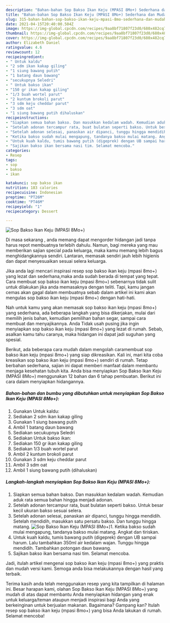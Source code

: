 ```yaml
---
description: "Bahan-bahan Sop Bakso Ikan Keju (MPASI 8Mo+) Sederhana dan Mudah Dibuat"
title: "Bahan-bahan Sop Bakso Ikan Keju (MPASI 8Mo+) Sederhana dan Mudah Dibuat"
slug: 315-bahan-bahan-sop-bakso-ikan-keju-mpasi-8mo-sederhana-dan-mudah-dibuat
date: 2021-04-15T20:40:00.504Z
image: https://img-global.cpcdn.com/recipes/9aa8bf71807f23d0/680x482cq70/sop-bakso-ikan-keju-mpasi-8mo-foto-resep-utama.jpg
thumbnail: https://img-global.cpcdn.com/recipes/9aa8bf71807f23d0/680x482cq70/sop-bakso-ikan-keju-mpasi-8mo-foto-resep-utama.jpg
cover: https://img-global.cpcdn.com/recipes/9aa8bf71807f23d0/680x482cq70/sop-bakso-ikan-keju-mpasi-8mo-foto-resep-utama.jpg
author: Elizabeth Daniel
ratingvalue: 4.6
reviewcount: 12
recipeingredient:
- " Untuk kaldu"
- "2 sdm ikan kakap giling"
- "1 siung bawang putih"
- "1 batang daun bawang"
- "secukupnya Seledri"
- " Untuk bakso ikan"
- "150 gr ikan kakap giling"
- "1/3 buah wortel parut"
- "2 kuntum brokoli parut"
- "3 sdm keju cheddar parut"
- "3 sdm oat"
- "1 siung bawang putih dihaluskan"
recipeinstructions:
- "Siapkan semua bahan bakso. Dan masukkan kedalam wadah. Kemudian aduk rata semua bahan hingga menjadi adonan."
- "Setelah adonan tercampur rata, buat bulatan seperti bakso. Untuk besar kecil ukuran bakso sesuai selera."
- "Setelah adonan selesai, panaskan air dipanci, tunggu hingga mendidih. Setelah mendidih, masukkan satu persatu bakso. Dan tunggu hingga matang."
- "Ketika bakso sudah mulai mengapung, tandanya bakso mulai matang. Angkat dan tiriskan."
- "Untuk kuah kaldu, tumis bawang putih (digeprek) dengan UB sampai harum. Lalu tambahkan 350ml air kedalam wajan. Tunggu hingga mendidih. Tambahkan potongan daun bawang."
- "Sajikan bakso ikan bersama nasi tim. Selamat mencoba."
categories:
- Resep
tags:
- sop
- bakso
- ikan

katakunci: sop bakso ikan 
nutrition: 183 calories
recipecuisine: Indonesian
preptime: "PT26M"
cooktime: "PT46M"
recipeyield: "1"
recipecategory: Dessert

---
```



![Sop Bakso Ikan Keju (MPASI 8Mo+)](https://img-global.cpcdn.com/recipes/9aa8bf71807f23d0/680x482cq70/sop-bakso-ikan-keju-mpasi-8mo-foto-resep-utama.jpg)

Di masa  sekarang , anda memang dapat mengorder hidangan jadi tanpa harus repot membuatnya terlebih dahulu. Namun, bagi mereka yang mau memberikan sajian special pada keluarga, maka kamu memang lebih bagus menghidangkannya sendiri. Lantaran, memasak sendiri jauh lebih higienis dan dapat menyesuaikan sesuai selera keluarga.

Jika anda lagi mencari inspirasi resep sop bakso ikan keju (mpasi 8mo+) yang lezat dan sederhana,maka anda sudah berada di tempat yang tepat. Cara membuat sop bakso ikan keju (mpasi 8mo+)  sebenarnya tidak sulit untuk dilakukan jika anda memasaknya dengan teliti. Tapi, kamu jangan cemas akan gagal dalam membuatnya 
sebab dalam artikel ini kami akan mengulas sop bakso ikan keju (mpasi 8mo+) dengan hati-hati.  



Nah untuk kamu yang akan memasak sop bakso ikan keju (mpasi 8mo+) yang sederhana, ada beberapa langkah yang bisa dikerjakan, mulai dari memilih jenis bahan, kemudian pemilihan bahan segar, sampai cara membuat dan menyajikannya. Anda Tidak usah pusing jika ingin menyiapkan sop bakso ikan keju (mpasi 8mo+) yang lezat di rumah. Sebab, asalkan kamu  tahu caranya, maka hidangan ini dapat jadi suguhan yang spesial.

Berikut, ada beberapa cara mudah dalam mengolah caramembuat sop bakso ikan keju (mpasi 8mo+) yang siap dikreasikan. Kali ini, mari kita coba kreasikan sop bakso ikan keju (mpasi 8mo+) sendiri di rumah. Tetap berbahan sederhana, sajian ini dapat memberi manfaat dalam membantu menjaga kesehatan tubuh kita. Anda bisa menyiapkan Sop Bakso Ikan Keju (MPASI 8Mo+) menggunakan 12 bahan dan 6 tahap pembuatan. Berikut ini cara dalam menyiapkan hidangannya.

<!--inarticleads1-->

##### Bahan-bahan dan bumbu yang dibutuhkan untuk menyiapkan Sop Bakso Ikan Keju (MPASI 8Mo+):

1. Gunakan  Untuk kaldu:
1. Sediakan 2 sdm ikan kakap giling
1. Gunakan 1 siung bawang putih
1. Ambil 1 batang daun bawang
1. Sediakan secukupnya Seledri
1. Sediakan  Untuk bakso ikan:
1. Sediakan 150 gr ikan kakap giling
1. Sediakan 1/3 buah wortel parut
1. Ambil 2 kuntum brokoli parut
1. Gunakan 3 sdm keju cheddar parut
1. Ambil 3 sdm oat
1. Ambil 1 siung bawang putih (dihaluskan)




<!--inarticleads2-->

##### Langkah-langkah menyiapkan Sop Bakso Ikan Keju (MPASI 8Mo+):

1. Siapkan semua bahan bakso. Dan masukkan kedalam wadah. Kemudian aduk rata semua bahan hingga menjadi adonan.
1. Setelah adonan tercampur rata, buat bulatan seperti bakso. Untuk besar kecil ukuran bakso sesuai selera.
1. Setelah adonan selesai, panaskan air dipanci, tunggu hingga mendidih. Setelah mendidih, masukkan satu persatu bakso. Dan tunggu hingga matang.
<img src="//assets-global.cpcdn.com/assets/icons/button_play-2c75c40dde080a61004c1f40b05d8f140eaff45d7e9e6481dc71c63d2e7c4909.png" alt="Sop Bakso Ikan Keju (MPASI 8Mo+)">1. Ketika bakso sudah mulai mengapung, tandanya bakso mulai matang. Angkat dan tiriskan.
1. Untuk kuah kaldu, tumis bawang putih (digeprek) dengan UB sampai harum. Lalu tambahkan 350ml air kedalam wajan. Tunggu hingga mendidih. Tambahkan potongan daun bawang.
1. Sajikan bakso ikan bersama nasi tim. Selamat mencoba.




Jadi, itulah artikel mengenai  sop bakso ikan keju (mpasi 8mo+)  yang praktis dan mudah versi kami. Semoga anda bisa melakukannya dengan hasil yang terbaik. 

Terima kasih anda telah menggunakan resep yang kita tampilkan di halaman ini. Besar harapan kami, olahan  Sop Bakso Ikan Keju (MPASI 8Mo+) yang mudah di atas dapat membantu Anda menyiapkan hidangan yang enak untuk keluarga/teman ataupun menjadi inspirasi bagi Anda yang berkeinginan untuk berjualan makanan. Bagaimana? Gampang kan? Itulah resep sop bakso ikan keju (mpasi 8mo+) yang bisa Anda lakukan di rumah. Selamat mencoba!

